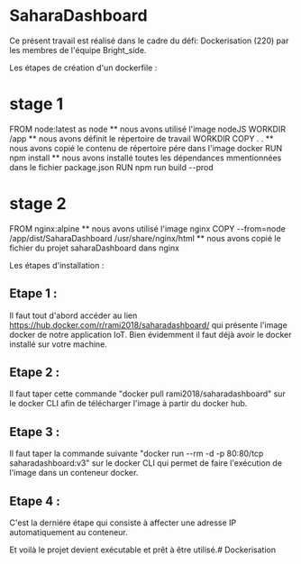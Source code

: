 


# SaharaDashboard
Ce présent travail est réalisé dans le cadre du défi: Dockerisation (220) par les membres de l'équipe Bright_side.

Les étapes de création d'un dockerfile :

# stage 1
FROM node:latest as node   ** nous avons utilisé l'image nodeJS
WORKDIR /app               ** nous avons définit le répertoire de travail WORKDIR
COPY . .                   ** nous avons copié le contenu de répertoire pére dans l'image docker
RUN npm install            ** nous avons installé toutes les dépendances mmentionnées dans le fichier package.json
RUN npm run build --prod   

# stage 2
FROM nginx:alpine                                                     ** nous avons utilisé l'image nginx
COPY --from=node /app/dist/SaharaDashboard /usr/share/nginx/html      ** nous avons copié le fichier du projet saharaDashboard dans nginx


Les étapes d'installation :
## Etape 1 :
Il faut tout d'abord accéder au lien https://hub.docker.com/r/rami2018/saharadashboard/ qui présente l'image docker de notre application IoT.
Bien évidemment il faut déjà avoir le docker installé sur votre machine.


## Etape 2 :

Il faut taper cette commande  "docker pull rami2018/saharadashboard" sur le docker CLI afin de télécharger l'image à partir du docker hub.

## Etape 3 :
Il faut taper la commande suivante "docker run --rm -d -p 80:80/tcp saharadashboard:v3" sur le docker CLI qui permet de faire l'exécution de l'image dans un conteneur docker.


## Etape 4 :

C'est la derniére étape qui consiste à affecter une adresse IP automatiquement au conteneur.

Et voilà le projet devient exécutable et prêt à être utilisé.# Dockerisation
